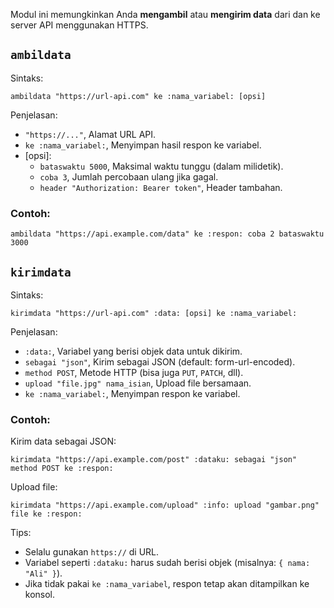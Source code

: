 Modul ini memungkinkan Anda **mengambil** atau **mengirim data** dari dan ke server API menggunakan HTTPS.

## `ambildata`
Sintaks:
```earl
ambildata "https://url-api.com" ke :nama_variabel: [opsi]
```

Penjelasan:
- `"https://..."`, Alamat URL API.
- `ke :nama_variabel:`, Menyimpan hasil respon ke variabel.
- [opsi]:
  - `bataswaktu 5000`, Maksimal waktu tunggu (dalam milidetik).
  - `coba 3`, Jumlah percobaan ulang jika gagal.
  - `header "Authorization: Bearer token"`, Header tambahan.
 
### Contoh:
```earl
ambildata "https://api.example.com/data" ke :respon: coba 2 bataswaktu 3000
```

## `kirimdata`
Sintaks:
```earl
kirimdata "https://url-api.com" :data: [opsi] ke :nama_variabel:
```

Penjelasan:
- `:data:`, Variabel yang berisi objek data untuk dikirim.
- `sebagai "json"`, Kirim sebagai JSON (default: form-url-encoded).
- `method POST`, Metode HTTP (bisa juga `PUT`, `PATCH`, dll).
- `upload "file.jpg" nama_isian`, Upload file bersamaan.
- `ke :nama_variabel:`, Menyimpan respon ke variabel.

### Contoh:
Kirim data sebagai JSON:
```earl
kirimdata "https://api.example.com/post" :dataku: sebagai "json" method POST ke :respon:
```

Upload file:
```earl
kirimdata "https://api.example.com/upload" :info: upload "gambar.png" file ke :respon:
```

Tips:
- Selalu gunakan `https://` di URL.
- Variabel seperti `:dataku:` harus sudah berisi objek (misalnya: `{ nama: "Ali" }`).
- Jika tidak pakai `ke :nama_variabel`, respon tetap akan ditampilkan ke konsol.
